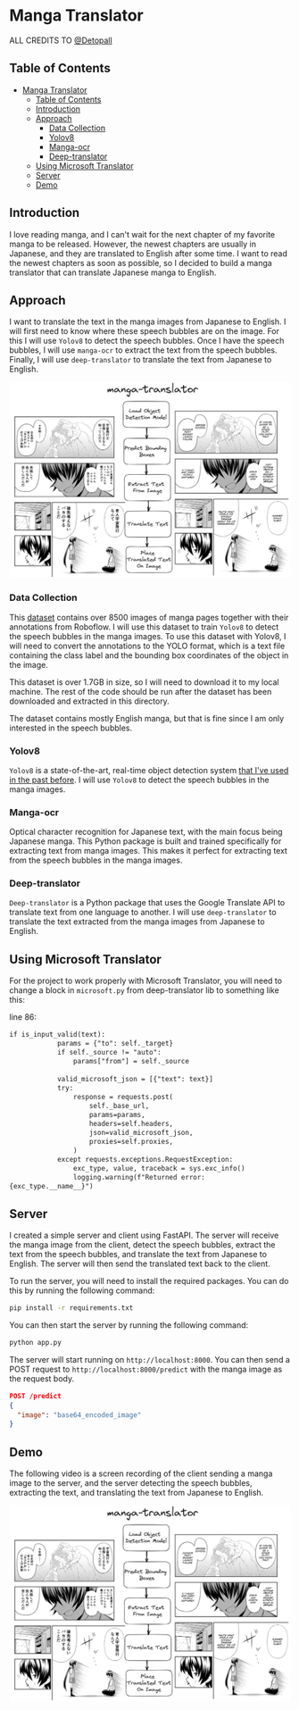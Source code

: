 # Manga Translator

ALL CREDITS TO [@Detopall](https://github.com/Detopall)

## Table of Contents

- [Manga Translator](#manga-translator)
  - [Table of Contents](#table-of-contents)
  - [Introduction](#introduction)
  - [Approach](#approach)
    - [Data Collection](#data-collection)
    - [Yolov8](#yolov8)
    - [Manga-ocr](#manga-ocr)
    - [Deep-translator](#deep-translator)
  - [Using Microsoft Translator](#using-microsoft-translator)
  - [Server](#server)
  - [Demo](#demo)

## Introduction

I love reading manga, and I can't wait for the next chapter of my favorite manga to be released. However, the newest chapters are usually in Japanese, and they are translated to English after some time. I want to read the newest chapters as soon as possible, so I decided to build a manga translator that can translate Japanese manga to English.

## Approach

I want to translate the text in the manga images from Japanese to English. I will first need to know where these speech bubbles are on the image. For this I will use `Yolov8` to detect the speech bubbles. Once I have the speech bubbles, I will use `manga-ocr` to extract the text from the speech bubbles. Finally, I will use `deep-translator` to translate the text from Japanese to English.

![Manga Translator](./assets/MangaTranslator.png)

### Data Collection

This [dataset](https://universe.roboflow.com/speechbubbledetection-y9yz3/bubble-detection-gbjon/dataset/2#) contains over 8500 images of manga pages together with their annotations from Roboflow. I will use this dataset to train `Yolov8` to detect the speech bubbles in the manga images. To use this dataset with Yolov8, I will need to convert the annotations to the YOLO format, which is a text file containing the class label and the bounding box coordinates of the object in the image.

This dataset is over 1.7GB in size, so I will need to download it to my local machine. The rest of the code should be run after the dataset has been downloaded and extracted in this directory.

The dataset contains mostly English manga, but that is fine since I am only interested in the speech bubbles.

### Yolov8

`Yolov8` is a state-of-the-art, real-time object detection system [that I've used in the past before](https://github.com/Detopall/parking-lot-prediction). I will use `Yolov8` to detect the speech bubbles in the manga images.

### Manga-ocr

Optical character recognition for Japanese text, with the main focus being Japanese manga. This Python package is built and trained specifically for extracting text from manga images. This makes it perfect for extracting text from the speech bubbles in the manga images.

### Deep-translator

`Deep-translator` is a Python package that uses the Google Translate API to translate text from one language to another. I will use `deep-translator` to translate the text extracted from the manga images from Japanese to English.

## Using Microsoft Translator

For the project to work properly with Microsoft Translator, you will need to change a block in `microsoft.py` from deep-translator lib to something like this:  

line 86:
```
if is_input_valid(text):
            params = {"to": self._target}
            if self._source != "auto":
                params["from"] = self._source

            valid_microsoft_json = [{"text": text}]
            try:
                response = requests.post(
                    self._base_url,
                    params=params,
                    headers=self.headers,
                    json=valid_microsoft_json,
                    proxies=self.proxies,
                )
            except requests.exceptions.RequestException:
                exc_type, value, traceback = sys.exc_info()
                logging.warning(f"Returned error: {exc_type.__name__}")
```



## Server

I created a simple server and client using FastAPI. The server will receive the manga image from the client, detect the speech bubbles, extract the text from the speech bubbles, and translate the text from Japanese to English. The server will then send the translated text back to the client.

To run the server, you will need to install the required packages. You can do this by running the following command:

```bash
pip install -r requirements.txt
```

You can then start the server by running the following command:

```bash
python app.py
```

The server will start running on `http://localhost:8000`. You can then send a POST request to `http://localhost:8000/predict` with the manga image as the request body.

```json
POST /predict
{
  "image": "base64_encoded_image"
}
```

## Demo

The following video is a screen recording of the client sending a manga image to the server, and the server detecting the speech bubbles, extracting the text, and translating the text from Japanese to English.

[![Manga Translator](./assets/MangaTranslator.png)](https://www.youtube.com/watch?v=P0VZu4whrz4)